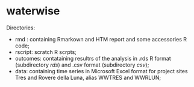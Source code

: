 # waterwise

Directories: 

* rmd : containing Rmarkown and HTM report and some accessories R code; 
* rscript: scratch R scrpts;
* outcomes: contataining resultrs of the analysis in .rds R format (subdirectory *rds*)  and .csv format (subdirectory *csv*);
* data: containing time series in Microsoft Excel format for project sites Tres and Rovere della Luna, alias WWTRES and WWRLUN;

